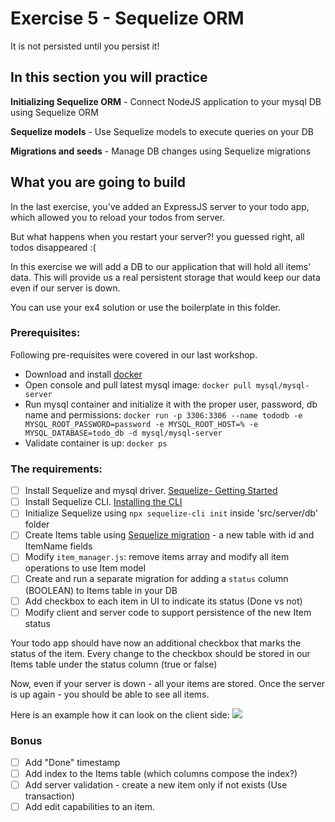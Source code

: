 # Exercise 5 - Sequelize ORM

It is not persisted until you persist it!

## In this section you will practice

**Initializing Sequelize ORM** - Connect NodeJS application to your mysql DB using Sequelize ORM

**Sequelize models** - Use Sequelize models to execute queries on your DB

**Migrations and seeds** - Manage DB changes using Sequelize migrations

## What you are going to build

In the last exercise, you've added an ExpressJS server to your todo app, which allowed you to reload your todos from server.

But what happens when you restart your server?! you guessed right, all todos disappeared :(

In this exercise we will add a DB to our application that will hold all items' data. This will provide us a real persistent storage that would keep our data even if our server is down.

You can use your ex4 solution or use the boilerplate in this folder.

### Prerequisites:

Following pre-requisites were covered in our last workshop.

-   Download and install [docker](https://docs.docker.com/get-docker/)
-   Open console and pull latest mysql image: `docker pull mysql/mysql-server `
-   Run mysql container and initialize it with the proper user, password, db name and permissions: `docker run -p 3306:3306 --name tododb -e MYSQL_ROOT_PASSWORD=password -e MYSQL_ROOT_HOST=% -e MYSQL_DATABASE=todo_db -d mysql/mysql-server`
-   Validate container is up: `docker ps`

### The requirements:

-   [ ] Install Sequelize and mysql driver. [Sequelize- Getting Started](https://sequelize.org/docs/v6/getting-started/)
-   [ ] Install Sequelize CLI. [Installing the CLI](https://sequelize.org/docs/v6/other-topics/migrations/)
-   [ ] Initialize Sequelize using `npx sequelize-cli init` inside 'src/server/db' folder
-   [ ] Create Items table using [Sequelize migration](https://sequelize.org/docs/v6/other-topics/migrations/#creating-the-first-model-and-migration) - a new table with id and ItemName fields
-   [ ] Modify `item_manager.js`: remove items array and modify all item operations to use Item model
-   [ ] Create and run a separate migration for adding a `status` column (BOOLEAN) to Items table in your DB
-   [ ] Add checkbox to each item in UI to indicate its status (Done vs not)
-   [ ] Modify client and server code to support persistence of the new Item status

Your todo app should have now an additional checkbox that marks the status of the item. Every change to the checkbox should be stored in our Items table under the status column (true or false)

Now, even if your server is down - all your items are stored. Once the server is up again - you should be able to see all items.

Here is an example how it can look on the client side:
![](../assets/hw-5.gif)

### Bonus

-   [ ] Add "Done" timestamp
-   [ ] Add index to the Items table (which columns compose the index?)
-   [ ] Add server validation - create a new item only if not exists (Use transaction)
-   [ ] Add edit capabilities to an item.
